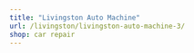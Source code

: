 ```yaml
---
title: "Livingston Auto Machine"
url: /livingston/livingston-auto-machine-3/
shop: car repair
---
```

